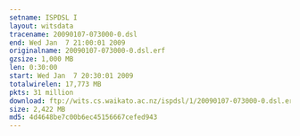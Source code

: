 ```yaml
---
setname: ISPDSL I
layout: witsdata
tracename: 20090107-073000-0.dsl
end: Wed Jan  7 21:00:01 2009
originalname: 20090107-073000-0.dsl.erf
gzsize: 1,000 MB
len: 0:30:00
start: Wed Jan  7 20:30:01 2009
totalwirelen: 17,773 MB
pkts: 31 million
download: ftp://wits.cs.waikato.ac.nz/ispdsl/1/20090107-073000-0.dsl.erf.gz
size: 2,422 MB
md5: 4d4648be7c00b6ec45156667cefed943
---
```

